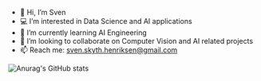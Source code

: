 - 👋 Hi, I’m Sven
- 💻 I’m interested in Data Science and AI applications
- 🌱 I’m currently learning AI Engineering
- 💞️ I’m looking to collaborate on Computer Vision and AI related projects
- 📫 Reach me: sven.skyth.henriksen@gmail.com

![Anurag's GitHub stats](https://github-readme-stats.vercel.app/api?username=Sven-Skyth-Henriksen&show_icons=true&theme=radical)
